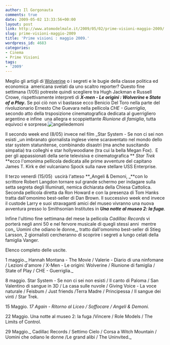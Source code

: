 ```yaml
---
author: Il Gorgonauta
comments: true
date: 2009-05-02 13:33:56+00:00
layout: post
link: http://www.atomodelmale.it/2009/05/02/prime-visioni-maggio-2009/
slug: prime-visioni-maggio-2009
title: 'Prime visioni : maggio 2009.'
wordpress_id: 4683
categories:
- Cinema
- Prime Visioni
tags:
- '2009'
---
```


Meglio gli artigli di [Wolverine](http://www.atomodelmale.it/2009/04/26/il-29-aprile-ecco-x-men-le-origini-wolverine-trailer/) o i segreti e le bugie della classe politica ed economica  americana svelati da uno scaltro reporter? Questo fine settimana (1/05) potreste quindi scegliere tra Hugh Jackman e Russell Crowe, rispettivamente interpreti di **_X-men - Le origini : Wolverine_ **e** _State of a Play_.** Se poi ciò non vi bastasse ecco Benicio Del Toro nella parte del rivoluzionario Ernesto Che Guevara nella pellicola _CHE - Guerriglia_, secondo atto della trsposizione cinematografica dedicata al guerrigliero argentino e infine  una allegra e scoppiettante _Riunione di famiglia_, tutta equivoci e sorprese.![angeliedemoni](http://www.atomodelmale.it/wp-content/uploads/2009/05/angeliedemoni.jpg)

Il secondo week end (8/05) invece nel film _Star System - Se non ci sei non esisti _un imbranato giornalista inglese viene scaraventato nel mondo dello star system statunitense, combinando disastri (ma anche suscitando simpatia) tra colleghi e star hollywoodiane (tra cui la bella Megan Fox).  E per gli appassionati della serie televisiva e cinematografica ** _Star Trek_ **ecco l'omonima pellicola dedicata alle prime avventure del capitano James T. Kirk e del vulcaniano Spock sulla nave stellare USS Enterprise.

Il terzo venerdì (15/05)  uscirà l'atteso **_Angeli & Demoni, _**con lo scrittore Robert Langdon tornare sul grande schermo per indagare sulla setta segreta degli Illuminati, nemica dichiarata della Chiesa Cattolica. Seconda pellicola diretta da Ron Howard e con la presenza di Tom Hanks tratta dall'omonimo best-seller di Dan Brown. Il successivo week end invece il custode Larry e suoi stravaganti amici del museo vivranno una nuova avventura presso lo Smithsonian Institutes in **_Una notte al museo 2: la fuga_**.

<!-- more -->


Infine l'ultimo fine settimana del mese la pellicola _Cadillac Records_ vi porterà negli anni 50 e nel fervore musicale di quegli stessi anni  mentre con_ Uomini che odiano le donne_, tratto dall'omonimo best-seller di Stieg Larsson, 2 giornalisti cercheranno di scoprire i segreti a lungo celati della famiglia Vanger.

Elenco completo delle uscite.

1 maggio._ Hannah Montana - The Movie / Valerie - Diario di una ninfomane / Lezioni d'amore / X-Men - Le origini: Wolverine / Riunione di famiglia / State of Play / CHE - Guerriglia._

8 maggio. Star System - Se non ci sei non esisti / Il canto di Paloma / San Valentino di sangue in 3D / La casa sulle nuvole / Giving Voice - La voce naturale / Feisbum / Just friends /Terra Madre / Principessa / Il sangue dei vinti / Star Trek.

15 Maggio. _17 Again - Ritorno al Liceo / Soffocare / Angeli & Demoni._

22 Maggio. Una notte al museo 2: la fuga /Vincere / Role Models / The Limits of Control.

29 Maggio._ Cadillac Records / Settimo Cielo / Corsa a Witch Mountain / Uomini che odiano le donne /Le grand alibi / The Uninvited._
